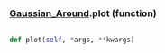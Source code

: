 ### [Gaussian_Around](Gaussian_Around.md).plot (function)


```py

def plot(self, *args, **kwargs)

```


